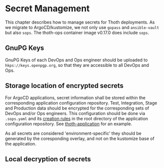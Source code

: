 # Secret Management

This chapter describes how to manage secrets for Thoth deployments. As we migrate to ArgoCD/kustomize, we not only
use `gopass` and `ansible-vault` but also `sops`. The thoth-ops container image v0.17.0 does include `sops`.

## GnuPG Keys

GnuPG Keys of each DevOps and Ops engineer should be uploaded to `hkps://keys.openpgp.org`, so that they are
accessible to all DevOps and Ops.

## Storage location of encrypted secrets

For ArgoCD applications, secret information shall be stored within the corresponding application configuration
repository. Test, Integration, Stage and Production data should be encrypted for the corresponding sets of DevOps
and/or Ops engineers. This configuration should be done via `.sops.yaml` and its [creation rules](https://github.com/mozilla/sops#29using-sopsyaml-conf-to-select-kmspgp-for-new-files) in the root directory of the application
configuration repository. See [thoth-application](https://github.com/thoth-station/thoth-application/blob/master/.sops.yaml) for an example.

As all secrets are considered 'environment-specific' they should be generated by the coresponding overlay, and not
on the kustomize base of the application.

## Local decryption of secrets
